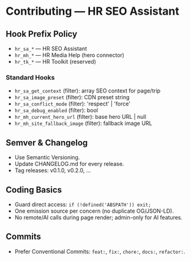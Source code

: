 # Contributing — HR SEO Assistant

## Hook Prefix Policy
- `hr_sa_*` — HR SEO Assistant
- `hr_mh_*` — HR Media Help (hero connector)
- `hr_tk_*` — HR Toolkit (reserved)

### Standard Hooks
- `hr_sa_get_context` (filter): array SEO context for page/trip
- `hr_sa_image_preset` (filter): CDN preset string
- `hr_sa_conflict_mode` (filter): 'respect' | 'force'
- `hr_sa_debug_enabled` (filter): bool
- `hr_mh_current_hero_url` (filter): base hero URL | null
- `hr_mh_site_fallback_image` (filter): fallback image URL

## Semver & Changelog
- Use Semantic Versioning.
- Update CHANGELOG.md for every release.
- Tag releases: v0.1.0, v0.2.0, …

## Coding Basics
- Guard direct access: `if (!defined('ABSPATH')) exit;`
- One emission source per concern (no duplicate OG/JSON-LD).
- No remote/AI calls during page render; admin-only for AI features.

## Commits
- Prefer Conventional Commits: `feat:`, `fix:`, `chore:`, `docs:`, `refactor:`.
